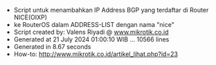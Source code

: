 - Script untuk menambahkan IP Address BGP yang terdaftar di Router NICE(OIXP)
- ke RouterOS dalam ADDRESS-LIST dengan nama "nice"
- Script created by: Valens Riyadi @ www.mikrotik.co.id
- Generated at 21 July 2024 01:00:10 WIB ... 10566 lines
- Generated in 8.67 seconds
- How-to: http://www.mikrotik.co.id/artikel_lihat.php?id=23
